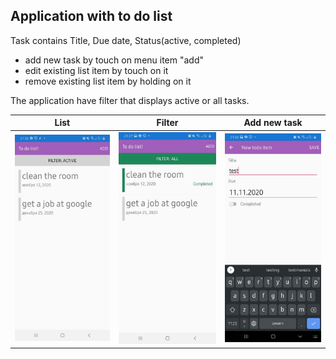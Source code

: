 ## Application with to do list
Task contains Title, Due date, Status(active, completed)<br/>
* add new task by touch on menu item "add"
* edit existing list item by touch on it
* remove existing list item by holding on it

The application have filter that displays active or all tasks.<br/>

List | Filter | Add new task
------------ | ------------- | -------------
<img src="images/start_state.jpg" width="250">|<img src="images/filter_state.jpg" width="250">|<img src="images/add_state.jpg" width="250">
